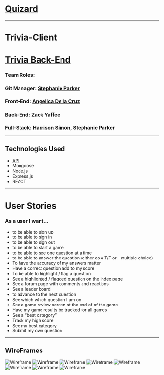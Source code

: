 # <a href="https://quizard-by-tuneheads.netlify.app/">Quizard<a>
<hr>

# Trivia-Client

# <a href="https://github.com/infinitelyann/Trivia-API">Trivia Back-End</a>

### Team Roles:

### Git Manager: <a href="https://github.com/infinitelyann">Stephanie Parker</a>

### Front-End: <a href="https://github.com/ange1026">Angelica De la Cruz</a>

### Back-End: <a href="https://github.com/zyaffee">Zack Yaffee</a>

### Full-Stack: <a href="https://github.com/harrisimon">Harrison Simon,</a> Stephanie Parker

<hr>

## Technologies Used

- <a href="https://opentdb.com/api_config.php">API</a>
- Mongoose
- Node.js
- Express.js
- REACT

<hr>

# User Stories

### As a user I want…

- to be able to sign up
- to be able to sign in
- to be able to sign out
- to be able to start a game
- to be able to see one question at a time
- to be able to answer the question (either as a T/F or - multiple choice)
- To have the accuracy of my answers matter
- Have a correct question add to my score
- To be able to highlight / flag a question
- See a highlighted / flagged question on the index page
- See a forum page with comments and reactions
- See a leader board
- to advance to the next question
- See which which question I am on
- See a game review screen at the end of of the game
- Have my game results be tracked for all games
- See a “best category”
- Track my high score
- See my best category
- Submit my own question

<hr>

## WireFrames

![Wireframe](/images/image3.png)
![Wireframe](/images/image2.png)
![Wireframe](/images/image1.png)
![Wireframe](/images/image10.png)
![Wireframe](/images/image16.png)
![Wireframe](/images/image6.png)
![Wireframe](/images/image7.png)
![Wireframe](/images/image9.png)
